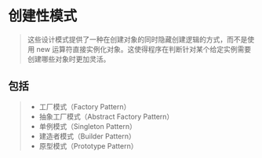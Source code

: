 # 创建性模式
>这些设计模式提供了一种在创建对象的同时隐藏创建逻辑的方式，而不是使用 new 运算符直接实例化对象。这使得程序在判断针对某个给定实例需要创建哪些对象时更加灵活。

## 包括
>- 工厂模式（Factory Pattern）
>- 抽象工厂模式（Abstract Factory Pattern）
>- 单例模式（Singleton Pattern）
>- 建造者模式（Builder Pattern）
>- 原型模式（Prototype Pattern）